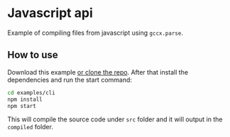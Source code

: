 # Javascript api

Example of compiling files from javascript using `gccx.parse`.

## How to use

Download this example [or clone the repo](https://github.com/mbasso/gccx).
After that install the dependencies and run the start command:

```bash
cd examples/cli
npm install
npm start
```

This will compile the source code under `src` folder and it will output in the `compiled` folder.
